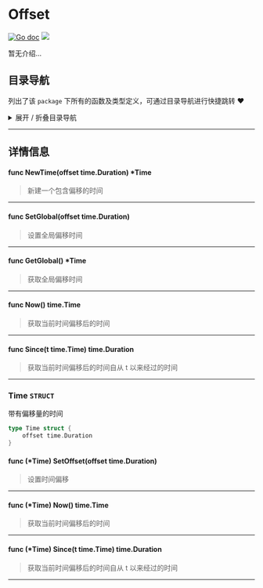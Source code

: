 # Offset

[![Go doc](https://img.shields.io/badge/go.dev-reference-brightgreen?logo=go&logoColor=white&style=flat)](https://pkg.go.dev/github.com/kercylan98/minotaur)
![](https://img.shields.io/badge/Email-kercylan@gmail.com-green.svg?style=flat)

暂无介绍...


## 目录导航
列出了该 `package` 下所有的函数及类型定义，可通过目录导航进行快捷跳转 ❤️
<details>
<summary>展开 / 折叠目录导航</summary>


> 包级函数定义

|函数名称|描述
|:--|:--
|[NewTime](#NewTime)|新建一个包含偏移的时间
|[SetGlobal](#SetGlobal)|设置全局偏移时间
|[GetGlobal](#GetGlobal)|获取全局偏移时间
|[Now](#Now)|获取当前时间偏移后的时间
|[Since](#Since)|获取当前时间偏移后的时间自从 t 以来经过的时间


> 类型定义

|类型|名称|描述
|:--|:--|:--
|`STRUCT`|[Time](#struct_Time)|带有偏移量的时间

</details>


***
## 详情信息
#### func NewTime(offset time.Duration) *Time
<span id="NewTime"></span>
> 新建一个包含偏移的时间

***
#### func SetGlobal(offset time.Duration)
<span id="SetGlobal"></span>
> 设置全局偏移时间

***
#### func GetGlobal() *Time
<span id="GetGlobal"></span>
> 获取全局偏移时间

***
#### func Now() time.Time
<span id="Now"></span>
> 获取当前时间偏移后的时间

***
#### func Since(t time.Time) time.Duration
<span id="Since"></span>
> 获取当前时间偏移后的时间自从 t 以来经过的时间

***
<span id="struct_Time"></span>
### Time `STRUCT`
带有偏移量的时间
```go
type Time struct {
	offset time.Duration
}
```
<span id="struct_Time_SetOffset"></span>

#### func (*Time) SetOffset(offset time.Duration)
> 设置时间偏移

***
<span id="struct_Time_Now"></span>

#### func (*Time) Now()  time.Time
> 获取当前时间偏移后的时间

***
<span id="struct_Time_Since"></span>

#### func (*Time) Since(t time.Time)  time.Duration
> 获取当前时间偏移后的时间自从 t 以来经过的时间

***
